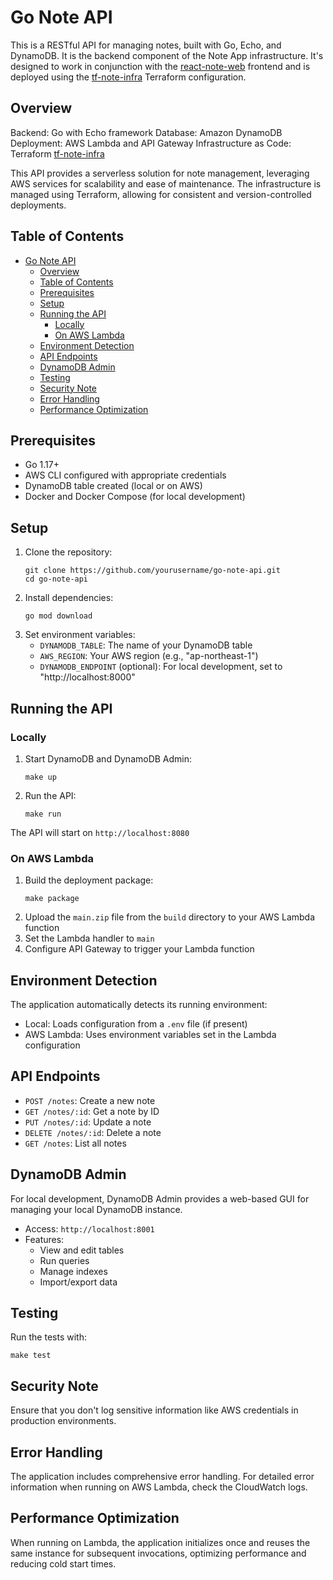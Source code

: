 # Go Note API

This is a RESTful API for managing notes, built with Go, Echo, and DynamoDB. It is the backend component of the Note App infrastructure. It's designed to work in conjunction with the [react-note-web](https://github.com/1206yaya/react-note-web) frontend and is deployed using the [tf-note-infra](https://github.com/1206yaya/tf-note-infra) Terraform configuration.

## Overview

Backend: Go with Echo framework
Database: Amazon DynamoDB
Deployment: AWS Lambda and API Gateway
Infrastructure as Code: Terraform [tf-note-infra](https://github.com/1206yaya/tf-note-infra)

This API provides a serverless solution for note management, leveraging AWS services for scalability and ease of maintenance. The infrastructure is managed using Terraform, allowing for consistent and version-controlled deployments.

## Table of Contents

- [Go Note API](#go-note-api)
  - [Overview](#overview)
  - [Table of Contents](#table-of-contents)
  - [Prerequisites](#prerequisites)
  - [Setup](#setup)
  - [Running the API](#running-the-api)
    - [Locally](#locally)
    - [On AWS Lambda](#on-aws-lambda)
  - [Environment Detection](#environment-detection)
  - [API Endpoints](#api-endpoints)
  - [DynamoDB Admin](#dynamodb-admin)
  - [Testing](#testing)
  - [Security Note](#security-note)
  - [Error Handling](#error-handling)
  - [Performance Optimization](#performance-optimization)

## Prerequisites

- Go 1.17+
- AWS CLI configured with appropriate credentials
- DynamoDB table created (local or on AWS)
- Docker and Docker Compose (for local development)

## Setup

1. Clone the repository:
   ```
   git clone https://github.com/yourusername/go-note-api.git
   cd go-note-api
   ```
2. Install dependencies:
   ```
   go mod download
   ```
3. Set environment variables:
   - `DYNAMODB_TABLE`: The name of your DynamoDB table
   - `AWS_REGION`: Your AWS region (e.g., "ap-northeast-1")
   - `DYNAMODB_ENDPOINT` (optional): For local development, set to "http://localhost:8000"

## Running the API

### Locally

1. Start DynamoDB and DynamoDB Admin:
   ```
   make up
   ```
2. Run the API:
   ```
   make run
   ```

The API will start on `http://localhost:8080`

### On AWS Lambda

1. Build the deployment package:
   ```
   make package
   ```
2. Upload the `main.zip` file from the `build` directory to your AWS Lambda function
3. Set the Lambda handler to `main`
4. Configure API Gateway to trigger your Lambda function

## Environment Detection

The application automatically detects its running environment:

- Local: Loads configuration from a `.env` file (if present)
- AWS Lambda: Uses environment variables set in the Lambda configuration

## API Endpoints

- `POST /notes`: Create a new note
- `GET /notes/:id`: Get a note by ID
- `PUT /notes/:id`: Update a note
- `DELETE /notes/:id`: Delete a note
- `GET /notes`: List all notes

## DynamoDB Admin

For local development, DynamoDB Admin provides a web-based GUI for managing your local DynamoDB instance.

- Access: `http://localhost:8001`
- Features:
  - View and edit tables
  - Run queries
  - Manage indexes
  - Import/export data

## Testing

Run the tests with:

```
make test
```

## Security Note

Ensure that you don't log sensitive information like AWS credentials in production environments.

## Error Handling

The application includes comprehensive error handling. For detailed error information when running on AWS Lambda, check the CloudWatch logs.

## Performance Optimization

When running on Lambda, the application initializes once and reuses the same instance for subsequent invocations, optimizing performance and reducing cold start times.
